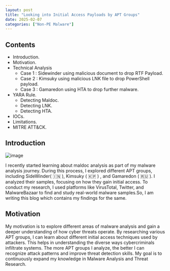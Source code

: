 ```yaml
---
layout: post
title: "Looking into Initial Access Payloads by APT Groups"
date: 2025-02-07
categories: ["Non-PE Malware"]
---
```


## Contents
- Introduction.
- Motivation.
- Technical Analysis
    - Case 1 : Sidewinder using malicious document to drop RTF Payload.
    - Case 2 : Kimsuky using malicious LNK file to drop PowerShell payload.
    - Case 3 : Gamaredon using HTA to drop further malware.
- YARA Rule.
    - Detecting Maldoc.
    - Detecting LNK.
    - Detecting HTA.
- IOCs.
- Limitations.
- MITRE ATT&CK.

## Introduction
![image](https://github.com/user-attachments/assets/b975d5f5-9074-4bd4-b747-efbaaa380ffd)

I recently started learning about maldoc analysis as part of my malware analysis journey. During this process, I explored different APT groups, including SideWinder( 🇮🇳 ), Kimsuky ( 🇰🇵 ) , and Gamaredon ( 🇷🇺 ). I analyzed their samples, focusing on how they gain initial access. To conduct my research, I used platforms like VirusTotal, Twitter, and MalwareBazaar to find and study real-world malware samples.So, I am writing this blog which contains my findings for the same.

## Motivation

My motivation is to explore different areas of malware analysis and gain a deeper understanding of how cyber threats operate. By researching various APT groups, I can learn about different initial access techniques used by attackers. This helps in understanding the diverse ways cybercriminals infiltrate systems. The more APT groups I analyze, the better I can recognize attack patterns and improve threat detection skills. My goal is to continuously expand my knowledge in Malware Analysis and Threat Research.
